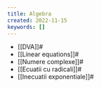 ```yaml
---
title: Algebra
created: 2022-11-15
keywords: []
---
```


- [[DVA]]#
- [[Linear equations]]#
- [[Numere complexe]]#
- [[Ecuatii cu radicali]]#
- [[Inecuatii exponentiale]]#

